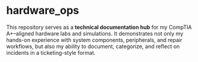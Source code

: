 # hardware_ops
This repository serves as a **technical documentation hub** for my CompTIA A+–aligned hardware labs and simulations. It demonstrates not only my hands-on experience with system components, peripherals, and repair workflows, but also my ability to document, categorize, and reflect on incidents in a ticketing-style format.
